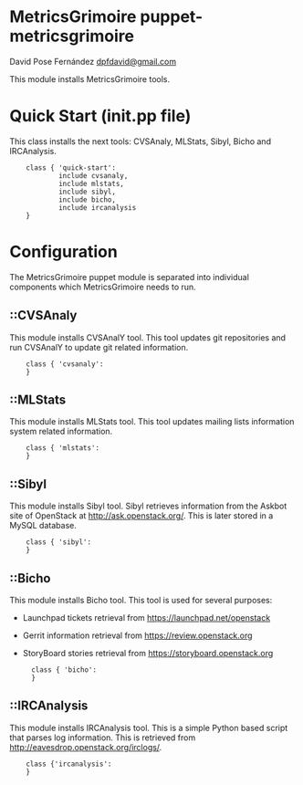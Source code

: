 # MetricsGrimoire puppet-metricsgrimoire

David Pose Fernández <dpfdavid@gmail.com>

This module installs MetricsGrimoire tools.

# Quick Start (init.pp file)

This class installs the next tools: CVSAnaly, MLStats, Sibyl, Bicho and IRCAnalysis.

        class { 'quick-start':
                include cvsanaly,
                include mlstats,
                include sibyl,
                include bicho,
                include ircanalysis
        }

# Configuration

The MetricsGrimoire puppet module is separated into individual components which MetricsGrimoire needs to run.

## ::CVSAnaly

This module installs CVSAnalY tool. This tool updates git repositories and run CVSAnalY to update git related information.

        class { 'cvsanaly':
        }

## ::MLStats

This module installs MLStats tool. This tool updates mailing lists information system related information.

        class { 'mlstats':
        }

## ::Sibyl

This module installs Sibyl tool. Sibyl retrieves information from the Askbot site of OpenStack at http://ask.openstack.org/. This is later stored in a MySQL database.

        class { 'sibyl':
        }

## ::Bicho

This module installs Bicho tool. This tool is used for several purposes:

* Launchpad tickets retrieval from https://launchpad.net/openstack
* Gerrit information retrieval from https://review.openstack.org
* StoryBoard stories retrieval from https://storyboard.openstack.org

        class { 'bicho':
        }

## ::IRCAnalysis

This module installs IRCAnalysis tool. This is a simple Python based script that parses log information. This is retrieved from http://eavesdrop.openstack.org/irclogs/.

        class {'ircanalysis':
        }
